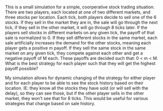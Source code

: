 This is a small simulation for a simple, coorperative stock trading situation. There are two players, each located at one of two different markets, and three stocks per location. Each tick, both players decide to sell one of the 6 stocks. If they sell in the market they are in, the sale will go through the next tick, if they sell in the other market, it will go through 8 ticks later. If the players sell stocks in different markets on any given tick, the payoff of that sale is normalized to 0. If they sell different stocks in the same market, each sale artificially increases the demand for the other stocks, meaning each player gets a positive m payoff. If they sell the same stock in the same market on any given tick, they compete against each other and get a negative payoff of M each. These payoffs are decided such that: 0 < m < M. What is the best strategy for each player such that they will get the highest payoff possible? 

My simulation allows for dynamic changing of the strategy for either player and for each player to be able to see the stock history based on their location. IE: they know all the stocks they have sold (or will sell with the delay), so they can see those, but if the other player sells in the other market, they won't see that for 8 ticks. This would be useful for various strategies that change based on sale history. 